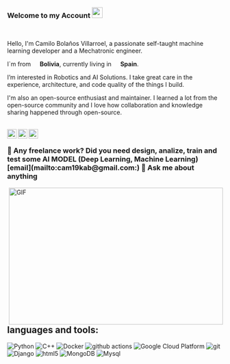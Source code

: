 ### Welcome to my Account <img src="https://media.giphy.com/media/hvRJCLFzcasrR4ia7z/giphy.gif" width="25px">
<br />
<p>Hello, I'm Camilo Bolaños Villarroel, a passionate self-taught machine learning developer and a Mechatronic engineer.</p>
<p>I`m from <img src="https://img.icons8.com/color/48/000000/bolivia.png" width="13"/> <b>Bolivia</b>, currently living in <img src="https://img.icons8.com/color/48/000000/spain.png" width="13"/> <b>Spain</b>. </p>
<p>I’m interested in Robotics and AI Solutions. I take great care in the experience, architecture, and code quality of the things I build.</p>

<p>I'm also an open-source enthusiast and maintainer. I learned a lot from the open-source community and I love how collaboration and knowledge sharing happened through open-source.</p>
<br>
<a href="https://discord.gg/KerasLion">
  <img align="left" alt="Discord" width="22px" src="https://raw.githubusercontent.com/peterthehan/peterthehan/master/assets/discord.svg" />
</a>
<a href="https://twitter.com/camilobit">
  <img align="left" alt="Twitter" width="22px" src="https://raw.githubusercontent.com/peterthehan/peterthehan/master/assets/twitter.svg" />
</a>
<a href="https://www.linkedin.com/in/camilo-bol-vil/">
  <img align="left" alt="LinkedIN" width="22px" src="https://raw.githubusercontent.com/peterthehan/peterthehan/master/assets/linkedin.svg" />
</a>
<br>
<h3>💼 Any freelance work? Did you need design, analize, train and test some AI MODEL (Deep Learning, Machine Learning)
[email](mailto:cam19kab@gmail.com:)
💬 Ask me about anything</h3>
  
<img align="right" alt="GIF" src="https://github.com/abhisheknaiidu/abhisheknaiidu/blob/master/code.gif?raw=true" width="500" height="320" />
<br>
<h2>languages and tools:</h2>  
<p>
  <img alt="Python" src="https://img.shields.io/badge/Python-3776AB?style=for-the-badge&logo=python&logoColor=white" />
  <img alt="C++" src="https://img.shields.io/badge/C%2B%2B-00599C?style=for-the-badge&logo=c%2B%2B&logoColor=white" /> 
  <img alt="Docker" src="https://img.shields.io/badge/-Docker-46a2f1?style=flat-square&logo=docker&logoColor=white" />
  <img alt="github actions" src="https://img.shields.io/badge/-Github_Actions-2088FF?style=flat-square&logo=github-actions&logoColor=white" />
  <img alt="Google Cloud Platform" src="https://img.shields.io/badge/-Google_Cloud_Platform-1a73e8?style=flat-square&logo=google-cloud&logoColor=white" />
  <img alt="git" src="https://img.shields.io/badge/-Git-F05032?style=flat-square&logo=git&logoColor=white" />
  <img alt="Django" src="https://img.shields.io/badge/Django-092E20?style=for-the-badge&logo=django&logoColor=white" />
  <img alt="html5" src="https://img.shields.io/badge/-HTML5-E34F26?style=flat-square&logo=html5&logoColor=white" />
  <img alt="MongoDB" src="https://img.shields.io/badge/-MongoDB-13aa52?style=flat-square&logo=mongodb&logoColor=white" />
  <img alt="Mysql" src="https://img.shields.io/badge/MySQL-00000F?style=for-the-badge&logo=mysql&logoColor=white" />
</p>
<!---
cam19kab/cam19kab is a ✨ special ✨ repository because its `README.md` (this file) appears on your GitHub profile.
You can click the Preview link to take a look at your changes.
--->
